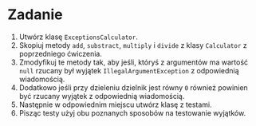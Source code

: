 # Zadanie

 1. Utwórz klasę `ExceptionsCalculator`.
 1. Skopiuj metody `add`, `substract`, `multiply` i `divide` z klasy `Calculator` z poprzedniego ćwiczenia.
 1. Zmodyfikuj te metody tak, aby jeśli, któryś z argumentów ma wartość `null` rzucany był wyjątek `IllegalArgumentException` z odpowiednią wiadomością.
 1. Dodatkowo jeśli przy dzieleniu dzielnik jest równy `0` również powinien być rzucany wyjątek z odpowiednią wiadomością.
 1. Następnie w odpowiednim miejscu utwórz klasę z testami.
 1. Pisząc testy użyj obu poznanych sposobów na testowanie wyjątków.